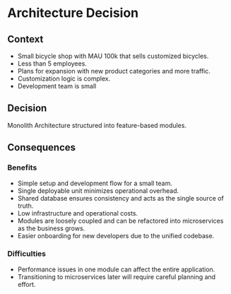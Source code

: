 # Architecture Decision

## Context

- Small bicycle shop with MAU 100k that sells customized bicycles.
- Less than 5 employees. 
- Plans for expansion with new product categories and more traffic.
- Customization logic is complex. 
- Development team is small

## Decision

Monolith Architecture structured into feature-based modules.

## Consequences

### Benefits
- Simple setup and development flow for a small team.
- Single deployable unit minimizes operational overhead.
- Shared database ensures consistency and acts as the single source of truth.
- Low infrastructure and operational costs.
- Modules are loosely coupled and can be refactored into microservices as the business grows.
- Easier onboarding for new developers due to the unified codebase.

### Difficulties
- Performance issues in one module can affect the entire application.
- Transitioning to microservices later will require careful planning and effort.
